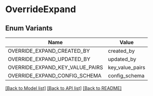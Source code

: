 # OverrideExpand

## Enum Variants

| Name | Value |
|---- | -----|
| OVERRIDE_EXPAND_CREATED_BY | created_by |
| OVERRIDE_EXPAND_UPDATED_BY | updated_by |
| OVERRIDE_EXPAND_KEY_VALUE_PAIRS | key_value_pairs |
| OVERRIDE_EXPAND_CONFIG_SCHEMA | config_schema |


[[Back to Model list]](../README.md#documentation-for-models) [[Back to API list]](../README.md#documentation-for-api-endpoints) [[Back to README]](../README.md)


